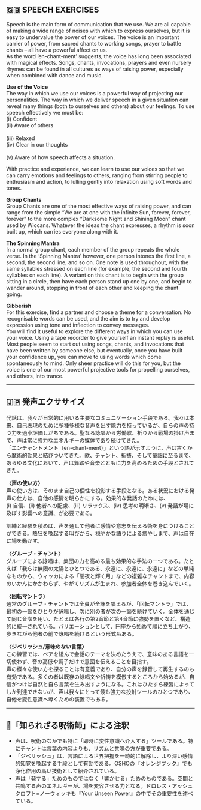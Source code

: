 ## 🇬🇧 SPEECH EXERCISES

Speech is the main form of communication that we use. We are all capable of making a wide range of noises with which to express ourselves, but it is easy to undervalue the power of our voices. The voice is an important carrier of power, from sacred chants to working songs, prayer to battle chants – all have a powerful affect on us.  
As the word ‘en-chant-ment’ suggests, the voice has long been associated with magical effects. Songs, chants, invocations, prayers and even nursery rhymes can be found in all cultures as ways of raising power, especially when combined with dance and music.

**Use of the Voice**  
The way in which we use our voices is a powerful way of projecting our personalities. The way in which we deliver speech in a given situation can reveal many things (both to ourselves and others) about our feelings. To use speech effectively we must be:  
(i) Confident <br>
(ii) Aware of others <br>  
(iii) Relaxed  <br>
(iv) Clear in our thoughts <br>  
(v) Aware of how speech affects a situation. <br>

With practice and experience, we can learn to use our voices so that we can carry emotions and feelings to others, ranging from stirring people to enthusiasm and action, to lulling gently into relaxation using soft words and tones.

**Group Chants**  
Group Chants are one of the most effective ways of raising power, and can range from the simple “We are at one with the infinite Sun, forever, forever, forever” to the more complex “Darksome Night and Shining Moon” chant used by Wiccans. Whatever the ideas the chant expresses, a rhythm is soon built up, which carries everyone along with it.

**The Spinning Mantra**  
In a normal group chant, each member of the group repeats the whole verse. In the ‘Spinning Mantra’ however, one person intones the first line, a second, the second line, and so on. One note is used throughout, with the same syllables stressed on each line (for example, the second and fourth syllables on each line). A variant on this chant is to begin with the group sitting in a circle, then have each person stand up one by one, and begin to wander around, stopping in front of each other and keeping the chant going.

**Gibberish**  
For this exercise, find a partner and choose a theme for a conversation. No recognisable words can be used, and the aim is to try and develop expression using tone and inflection to convey messages.  
You will find it useful to explore the different ways in which you can use your voice. Using a tape recorder to give yourself an instant replay is useful. Most people seem to start out using songs, chants, and invocations that have been written by someone else, but eventually, once you have built your confidence up, you can move to using words which come spontaneously to mind. Only sheer practice will do this for you, but the voice is one of our most powerful projective tools for propelling ourselves, and others, into trance.

---

## 🇯🇵 発声エクササイズ

発話は、我々が日常的に用いる主要なコミュニケーション手段である。我々は本来、自己表現のために多種多様な音声を出す能力を持っているが、自らの声の持つ力を過小評価しがちである。聖なる詠唱から労働歌、祈りから戦場の掛け声まで、声は常に強力なエネルギーの媒体であり続けてきた。  
「エンチャントメント（en-chant-ment）」という語が示すように、声は古くから魔術的効果と結びついてきた。歌、チャント、祈祷、そして童謡に至るまで、あらゆる文化において、声は舞踏や音楽とともに力を高めるための手段とされてきた。

**〈声の使い方〉**  
声の使い方は、そのまま自己の個性を投影する手段となる。ある状況における発声の仕方は、自他の感情を明らかにする。効果的な発話のためには、  
(i) 自信、(ii) 他者への配慮、(iii) リラックス、(iv) 思考の明晰さ、(v) 発話が場に及ぼす影響への意識、が必要である。

訓練と経験を積めば、声を通して他者に感情や意志を伝える術を身につけることができる。熱狂を喚起する叫びから、穏やかな語りによる癒やしまで、声は自在に場を動かす。

**〈グループ・チャント〉**  
グループによる詠唱は、集団の力を高める最も効果的な手法の一つである。たとえば「我らは無限の太陽とひとつである、永遠に、永遠に、永遠に」などの単純なものから、ウィッカによる「闇夜と輝く月」などの複雑なチャントまで、内容のいかんにかかわらず、やがてリズムが生まれ、参加者全体を巻き込んでいく。

**〈回転マントラ〉**  
通常のグループ・チャントでは全員が全詠を唱えるが、「回転マントラ」では、最初の一節をひとりが詠唱し、次に別の者が次の一節を続けていく。全体を通じて同じ音階を用い、たとえば各行の第2音節と第4音節に強勢を置くなど、構造的に統一されている。バリエーションとして、円座から始めて順に立ち上がり、歩きながら他者の前で詠唱を続けるという形式もある。

**〈ジベリッシュ/意味のない言葉〉**  
この練習では、ペアを組んで会話のテーマを決めたうえで、意味のある言語を一切使わず、音の高低や調子だけで意図を伝えることを目指す。  
声の様々な使い方を探ることは有意義であり、自分の声を録音して再生するのも有効である。多くの者は既存の詠唱文や祈祷を模倣するところから始めるが、自信がつけば自然と自ら言葉を生み出すようになる。これはひたすら練習によってしか到達できないが、声は我々にとって最も強力な投射ツールのひとつであり、自他を変性意識へ導くための装置でもある。

---

## 🐌「知られざる呪術師」による注釈

- 声は、呪術のなかでも特に「即時に変性意識へ介入する」ツールである。特にチャントは言葉の内容よりも、リズムと共鳴の方が重要である。
- 「ジベリッシュ」は、言語による世界把握を一時的に解除し、より深い感情的知覚を喚起する手段として有効である。OSHOの『オレンジブック』でも浄化作用の高い技術として紹介されている。
- 声は「発する」ためのものではなく「響かせる」ためのものである。空間と共鳴する声のエネルギーが、場を変容させる力となる。ドロレス・アッシュクロフト=ノーウィッキも『Your Unseen Power』の中でその重要性を述べている。
